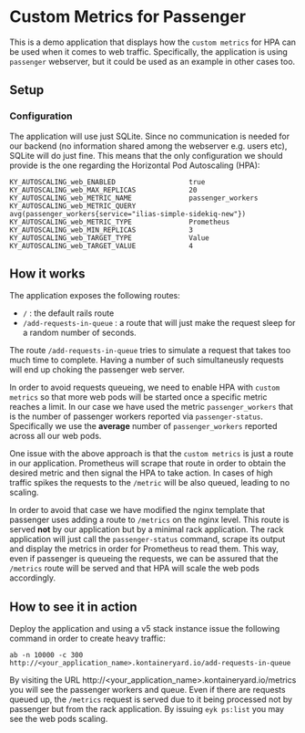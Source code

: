 # Custom Metrics for Passenger

This is a demo application that displays how the `custom metrics` for HPA can be used when it comes to web traffic. Specifically, the application is using `passenger` webserver, but it could be used as an example in other cases too.

## Setup

### Configuration

The application will use just SQLite. Since no communication is needed for our backend (no information shared among the webserver e.g. users etc), SQLite will do just fine. This means that the only configuration we should provide is the one regarding the Horizontal Pod Autoscaling (HPA):

```
KY_AUTOSCALING_web_ENABLED                  true
KY_AUTOSCALING_web_MAX_REPLICAS             20
KY_AUTOSCALING_web_METRIC_NAME              passenger_workers
KY_AUTOSCALING_web_METRIC_QUERY             avg(passenger_workers{service="ilias-simple-sidekiq-new"})
KY_AUTOSCALING_web_METRIC_TYPE              Prometheus
KY_AUTOSCALING_web_MIN_REPLICAS             3
KY_AUTOSCALING_web_TARGET_TYPE              Value
KY_AUTOSCALING_web_TARGET_VALUE             4
```


## How it works

The application exposes the following routes:

* `/` : the default rails route
* `/add-requests-in-queue` : a route that will just make the request sleep for a random number of seconds. 

The route `/add-requests-in-queue` tries to simulate a request that takes too much time to complete. Having a number of such simultaneusly requests will end up choking the passenger web server. 

In order to avoid requests queueing, we need to enable HPA with `custom metrics` so that more web pods will be started once a specific metric reaches a limit. In our case we have used the metric `passenger_workers` that is the number of passenger workers reported via `passenger-status`. Specifically we use the **average** number of `passenger_workers` reported across all our web pods.

One issue with the above approach is that the `custom metrics` is just a route in our application. Prometheus will scrape that route in order to obtain the desired metric and then signal the HPA to take action. In cases of high traffic spikes the requests to the `/metric` will be also queued, leading to no scaling.

In order to avoid that case we have modified the nginx template that passenger uses adding a route to `/metrics` on the nginx level. This route is served **not** by our application but by a minimal rack application. The rack application will just call the `passenger-status` command, scrape its output and display the metrics in order for Prometheus to read them. This way, even if passenger is queueing the requests, we can be assured that the `/metrics` route will be served and that HPA will scale the web pods accordingly.

## How to see it in action

Deploy the application and using a v5 stack instance issue the following command in order to create heavy traffic:

```
ab -n 10000 -c 300 http://<your_application_name>.kontaineryard.io/add-requests-in-queue
```

By visiting the URL http://<your_application_name>.kontaineryard.io/metrics you will see the passenger workers and queue. Even if there are requests queued up, the `/metrics` request is served due to it being processed not by passenger but from the rack application. By issuing `eyk ps:list` you may see the web pods scaling.

